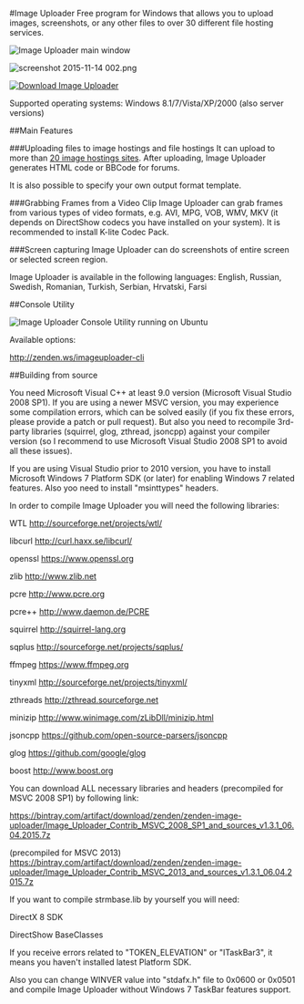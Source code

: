 #Image Uploader
Free program for Windows that allows you to upload images, screenshots, or any other files to over 30 different file hosting services. 

![Image Uploader main window](https://lh3.googleusercontent.com/-Cn0FbMwNmME/VXvtHdBlKgI/AAAAAAAAF0A/r7soROnyqrg/s0/clipboard_5956_12792.png)

![screenshot 2015-11-14 002.png](https://lh3.googleusercontent.com/-hZRUh-39ROU/VkrluD32XdI/AAAAAAAAGd8/dJQbKTHiVlk/s0/screenshot%2525202015-11-17%252520001.png)

[![Download Image Uploader](https://lh4.googleusercontent.com/-D6wvBfMHonw/VQHgBb9ZFzI/AAAAAAAAD1s/Hq1uUei_C-s/s0/download-button-en.png)](http://zenden.ws/imageuploader_downloads)

Supported operating systems: Windows 8.1/7/Vista/XP/2000 (also server versions)

##Main Features

###Uploading files to image hostings and file hostings
It can upload to more than [20 image hostings sites](http://zenden.ws/imageuploader_servers). After uploading, Image Uploader generates HTML code or BBCode for forums.

It is also possible to specify your own output format template.

###Grabbing Frames from a Video Clip
Image Uploader can grab frames from various types of video formats, e.g. AVI, MPG, VOB, WMV, MKV (it depends on DirectShow codecs you have installed on your system). It is recommended to install K-lite Codec Pack.

###Screen capturing
Image Uploader can do screenshots of entire screen or selected screen region.

Image Uploader is available in the following languages: English, Russian, Swedish, Romanian, Turkish, Serbian, Hrvatski, Farsi

##Console Utility

![Image Uploader Console Utility running on Ubuntu](https://lh4.googleusercontent.com/-cNDZG8GzVA4/VSwRWt6NyBI/AAAAAAAAEGU/y2TJbwUWhfQ/s0/Terminal_001.png)

Available options:

http://zenden.ws/imageuploader-cli

##Building from source

You need Microsoft Visual C++ at least 9.0 version (Microsoft Visual Studio 2008 SP1). 
If you are using a newer MSVC version, you may experience some compilation errors, which can be solved easily (if you fix these errors, please provide a patch or pull request). 
But also you need to recompile 3rd-party 
libraries (squirrel, glog, zthread, jsoncpp) against your compiler version (so I recommend to use Microsoft Visual Studio 2008 SP1 to avoid all these issues).


If you are using Visual Studio prior to 2010 version, you have to install Microsoft Windows 7 Platform SDK (or later) for enabling Windows 7 related features.
Also yoo need to install "msinttypes" headers. 

In order to compile Image Uploader you will need the following libraries:

WTL             http://sourceforge.net/projects/wtl/

libcurl         http://curl.haxx.se/libcurl/

openssl         https://www.openssl.org

zlib            http://www.zlib.net

pcre            http://www.pcre.org

pcre++          http://www.daemon.de/PCRE

squirrel        http://squirrel-lang.org

sqplus          http://sourceforge.net/projects/sqplus/

ffmpeg          https://www.ffmpeg.org

tinyxml         http://sourceforge.net/projects/tinyxml/

zthreads        http://zthread.sourceforge.net

minizip         http://www.winimage.com/zLibDll/minizip.html

jsoncpp         https://github.com/open-source-parsers/jsoncpp

glog            https://github.com/google/glog

boost           http://www.boost.org

You can download ALL necessary libraries and headers (precompiled for MSVC 2008 SP1) by following link:

https://bintray.com/artifact/download/zenden/zenden-image-uploader/Image_Uploader_Contrib_MSVC_2008_SP1_and_sources_v1.3.1_06.04.2015.7z

(precompiled for MSVC 2013)
https://bintray.com/artifact/download/zenden/zenden-image-uploader/Image_Uploader_Contrib_MSVC_2013_and_sources_v1.3.1_06.04.2015.7z


If you want to compile strmbase.lib by yourself you will need:

DirectX 8 SDK

DirectShow BaseClasses

If you receive errors related to "TOKEN_ELEVATION" or "ITaskBar3", it means you haven't installed latest Platform SDK. 

Also you can change WINVER value into "stdafx.h" file to 0x0600 or 0x0501 and compile Image Uploader 
without Windows 7 TaskBar features support.
